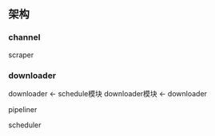 ## 架构

### channel
scraper

### downloader
downloader <- schedule模块 
downloader模块 <- downloader

pipeliner


scheduler
